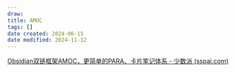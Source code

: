 ```yaml
---
draw:
title: AMOC
tags: []
date created: 2024-06-15
date modified: 2024-11-12
---
```


[Obsidian双链框架AMOC，更简单的PARA、卡片笔记体系 - 少数派 (sspai.com)](https://sspai.com/post/85945#!)

<!-- more -->
